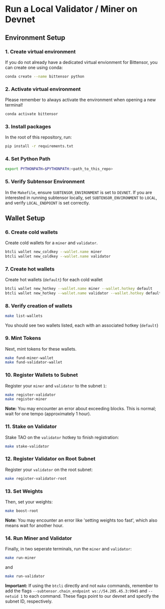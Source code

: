 # Run a Local Validator / Miner on Devnet

## Environment Setup

### 1. Create virtual environment

If you do not already have a dedicated virtual envionment for Bittensor, you can create one using conda:

```bash
conda create --name bittensor python
```

### 2. Activate virtual environment

Please remember to always activate the environment when opening a new terminal!

```bash
conda activate bittensor
```

### 3. Install packages

In the root of this repository, run:

```bash
pip install -r requirements.txt
```

### 4. Set Python Path

```bash
export PYTHONPATH=$PYTHONPATH:<path_to_this_repo>
```

### 5. Verify Subtensor Environment

In the `Makefile`, ensure `SUBTENSOR_ENVIRONMENT` is set to `DEVNET`. If you are interested in running subtensor locally, set `SUBTENSOR_ENVIRONMENT` to `LOCAL`, and verify `LOCAL_ENDPOINT` is set correctly.

## Wallet Setup

### 6. Create cold wallets

Create cold wallets for a `miner` and `validator`.

```bash
btcli wallet new_coldkey --wallet.name miner
btcli wallet new_coldkey --wallet.name validator
```

### 7. Create hot wallets

Create hot wallets (`default`) for each cold wallet

```bash
btcli wallet new_hotkey --wallet.name miner --wallet.hotkey default
btcli wallet new_hotkey --wallet.name validator --wallet.hotkey default
```

### 8. Verify creation of wallets

```bash
make list-wallets
```

You should see two wallets listed, each with an associated hotkey (`default`)

### 9. Mint Tokens

Next, mint tokens for these wallets.

```bash
make fund-miner-wallet
make fund-validator-wallet
```

### 10. Register Wallets to Subnet

Register your `miner` and `validator` to the subnet `1`:

```bash
make register-validator
make register-miner
```

**Note:** You may encounter an error about exceeding blocks. This is normal; wait for one tempo (approximately 1 hour).

### 11. Stake on Validator

Stake TAO on the `validator` hotkey to finish registration:

```bash
make stake-validator
```

### 12. Register Validator on Root Subnet

Register your `validator` on the root subnet:

```bash
make register-validator-root
```

### 13. Set Weights

Then, set your weights:

```bash
make boost-root
```

**Note:** You may encounter an error like 'setting weights too fast', which also means wait for another hour.

### 14. Run Miner and Validator

Finally, in two seperate terminals, run the `miner` and `validator`:

```bash
make run-miner
```

and

```bash
make run-validator
```

**Important:** If using the `btcli` directly and not `make` commands, remember to add the flags `--subtensor.chain_endpoint ws://54.205.45.3:9945` and `--netuid 1` to each command. These flags point to our devnet and specify the subnet ID, respectively.

